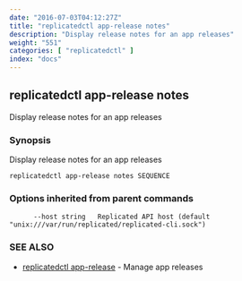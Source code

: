 ```yaml
---
date: "2016-07-03T04:12:27Z"
title: "replicatedctl app-release notes"
description: "Display release notes for an app releases"
weight: "551"
categories: [ "replicatedctl" ]
index: "docs"
---
```


## replicatedctl app-release notes

Display release notes for an app releases

### Synopsis


Display release notes for an app releases

```
replicatedctl app-release notes SEQUENCE
```

### Options inherited from parent commands

```
      --host string   Replicated API host (default "unix:///var/run/replicated/replicated-cli.sock")
```

### SEE ALSO
* [replicatedctl app-release](/docs/reference/replicatedctl/replicatedctl_app-release/)	 - Manage app releases

